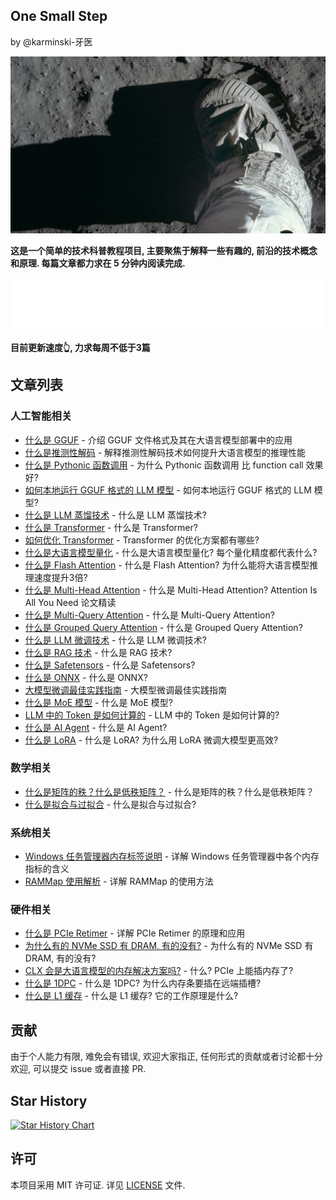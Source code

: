 One Small Step 
--------------

by @karminski-牙医

![one-small-step](assets/images/Apollo_11_mission_Buzz_Aldrins_boot_on_lunar_soil_2017_Bing_Wallpaper_1366x768.jpg)

**这是一个简单的技术科普教程项目, 主要聚焦于解释一些有趣的, 前沿的技术概念和原理. 每篇文章都力求在 5 分钟内阅读完成.**  


![Metrics](./assets/images/metrics-without-label.svg)  

**目前更新速度👆, 力求每周不低于3篇**

## 文章列表

### 人工智能相关
- [什么是 GGUF](20250113-what-is-gguf/what-is-gguf.md) - 介绍 GGUF 文件格式及其在大语言模型部署中的应用
- [什么是推测性解码](20250116-what-is-speculative-decoding/what-is-speculative-decoding.md) - 解释推测性解码技术如何提升大语言模型的推理性能
- [什么是 Pythonic 函数调用](20250117-what-is-pythonic-function-call/what-is-pythonic-function-call.md) - 为什么 Pythonic 函数调用 比 function call 效果好?
- [如何本地运行 GGUF 格式的 LLM 模型](20250122-how-to-run-gguf-LLM-model/how-to-run-gguf-LLM-model.md) - 如何本地运行 GGUF 格式的 LLM 模型?
- [什么是 LLM 蒸馏技术](20250123-what-is-LLM-distill/what-is-LLM-distill.md) - 什么是 LLM 蒸馏技术?
- [什么是 Transformer](20250126-what-is-transformer/what-is-transformer.md) - 什么是 Transformer?
- [如何优化 Transformer](20250127-how-to-optimize-transformer/how-to-optimize-transformer.md) - Transformer 的优化方案都有哪些?
- [什么是大语言模型量化](20250129-what-is-quantization-in-LLM/what-is-quantization-in-LLM.md) - 什么是大语言模型量化? 每个量化精度都代表什么?
- [什么是 Flash Attention](20250201-what-is-flash-attention/what-is-flash-attention.md) - 什么是 Flash Attention? 为什么能将大语言模型推理速度提升3倍?
- [什么是 Multi-Head Attention](20250202-what-is-multi-head-attention/what-is-multi-head-attention.md) - 什么是 Multi-Head Attention? Attention Is All You Need 论文精读
- [什么是 Multi-Query Attention](20250204-what-is-multi-query-attention/what-is-multi-query-attention.md) - 什么是 Multi-Query Attention?
- [什么是 Grouped Query Attention](20250205-what-is-gropued-query-attention/what-is-gropued-query-attention.md) - 什么是 Grouped Query Attention?
- [什么是 LLM 微调技术](20250208-what-is-LLM-fine-tuning/what-is-LLM-fine-tuning.md) - 什么是 LLM 微调技术?
- [什么是 RAG 技术](20250209-what-is-RAG/what-is-RAG.md) - 什么是 RAG 技术?
- [什么是 Safetensors](20250210-what-is-safetensors/what-is-safetensors.md) - 什么是 Safetensors?
- [什么是 ONNX](20250211-what-is-onnx/what-is-onnx.md) - 什么是 ONNX?
- [大模型微调最佳实践指南](20250210-LLM-fine-tuning-summary/LLM-fine-tuning-summary.md) - 大模型微调最佳实践指南
- [什么是 MoE 模型](20250217-what-is-MoE/what-is-MoE-model.md) - 什么是 MoE 模型?
- [LLM 中的 Token 是如何计算的](20250218-how-are-tokens-calculated-in-LLMs/how-are-tokens-calculated-in-LLMs.md) - LLM 中的 Token 是如何计算的?
- [什么是 AI Agent](20250220-what-is-AI-Agent/what-is-AI-Agent.md) - 什么是 AI Agent?
- [什么是 LoRA](20250228-what-is-LoRA/what-is-LoRA.md) - 什么是 LoRA? 为什么用 LoRA 微调大模型更高效?

### 数学相关
- [什么是矩阵的秩？什么是低秩矩阵？](20250227-what-is-rank-in-matrix/what-is-rank-in-matrix.md) - 什么是矩阵的秩？什么是低秩矩阵？
- [什么是拟合与过拟合](20250301-what-is-fitting-and-overfitting/what-is-fitting-and-overfitting.md) - 什么是拟合与过拟合?

### 系统相关
- [Windows 任务管理器内存标签说明](20250104-windows-task-manager-memory-tab-description/windows-task-manager-memory-tab-description.md) - 详解 Windows 任务管理器中各个内存指标的含义
- [RAMMap 使用解析](20250128-rammap-description/rammap-description.md) - 详解 RAMMap 的使用方法

### 硬件相关
- [什么是 PCIe Retimer](20250119-what-is-pcie-retimer/what-is-pcie-retimer.md) - 详解 PCIe Retimer 的原理和应用
- [为什么有的 NVMe SSD 有 DRAM, 有的没有?](20250124-why-some-NVMe-SSD-have-DRAM-and-some-are-not/why-some-NVMe-SSD-have-DRAM-and-some-are-not.md) - 为什么有的 NVMe SSD 有 DRAM, 有的没有?
- [CLX 会是大语言模型的内存解决方案吗?](20250125-does-CXL-will-be-LLM-memory-solution/does-CXL-will-be-LLM-memory-solution.md) - 什么? PCIe 上能插内存了?
- [什么是 1DPC](20250131-what-is-1DPC/what-is-1DPC.md) - 什么是 1DPC? 为什么内存条要插在远端插槽?
- [什么是 L1 缓存](20250206-what-is-L1-cache/what-is-L1-cache.md) - 什么是 L1 缓存? 它的工作原理是什么?
  
## 贡献

由于个人能力有限, 难免会有错误, 欢迎大家指正, 任何形式的贡献或者讨论都十分欢迎, 可以提交 issue 或者直接 PR.

## Star History

[![Star History Chart](https://api.star-history.com/svg?repos=karminski/one-small-step&type=Date)](https://star-history.com/#karminski/one-small-step&Date)


## 许可

本项目采用 MIT 许可证. 详见 [LICENSE](LICENSE) 文件. 

